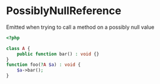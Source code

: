 # PossiblyNullReference

Emitted when trying to call a method on a possibly null value

```php
<?php

class A {
    public function bar() : void {}
}
function foo(?A $a) : void {
    $a->bar();
}
```
